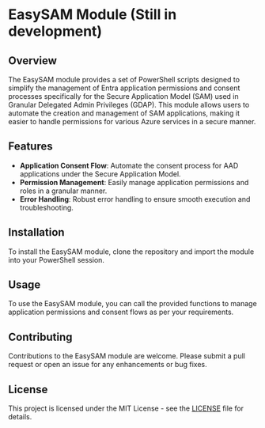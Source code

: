 # EasySAM Module (Still in development)

## Overview
The EasySAM module provides a set of PowerShell scripts designed to simplify the management of Entra application permissions and consent processes specifically for the Secure Application Model (SAM) used in Granular Delegated Admin Privileges (GDAP). This module allows users to automate the creation and management of SAM applications, making it easier to handle permissions for various Azure services in a secure manner.

## Features
- **Application Consent Flow**: Automate the consent process for AAD applications under the Secure Application Model.
- **Permission Management**: Easily manage application permissions and roles in a granular manner.
- **Error Handling**: Robust error handling to ensure smooth execution and troubleshooting.

## Installation
To install the EasySAM module, clone the repository and import the module into your PowerShell session.

## Usage
To use the EasySAM module, you can call the provided functions to manage application permissions and consent flows as per your requirements.

## Contributing
Contributions to the EasySAM module are welcome. Please submit a pull request or open an issue for any enhancements or bug fixes.

## License
This project is licensed under the MIT License - see the [LICENSE](LICENSE) file for details.

